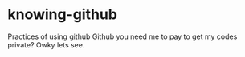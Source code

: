 # knowing-github
Practices of using github
Github you need me to pay to get my codes private? Owky lets see.
